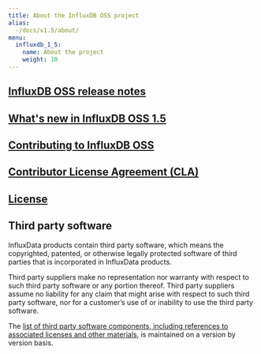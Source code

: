 ```yaml
---
title: About the InfluxDB OSS project
alias:
  -/docs/v1.5/about/
menu:
  influxdb_1_5:
    name: About the project
    weight: 10
---
```


## [InfluxDB OSS release notes](/influxdb/v1.5/about_the_project/releasenotes-changelog/)

## [What's new in InfluxDB OSS 1.5](/influxdb/v1.5/about_the_project/whats_new/)

## [Contributing to InfluxDB OSS](https://github.com/influxdata/influxdb/blob/master/CONTRIBUTING.md)

## [Contributor License Agreement (CLA)](https://influxdata.com/community/cla/)

## [License](https://github.com/influxdata/influxdb/blob/master/LICENSE)

## <a name="third_party">Third party software</a>
InfluxData products contain third party software, which means the copyrighted, patented, or otherwise legally protected
software of third parties that is incorporated in InfluxData products.

Third party suppliers make no representation nor warranty with respect to such third party software or any portion thereof.
Third party suppliers assume no liability for any claim that might arise with respect to such  third party software, nor for a
customer’s use of or inability to use the  third party software.

The [list of third party software components, including references to associated licenses and other materials](https://github.com/influxdata/influxdb/blob/1.5/LICENSE_OF_DEPENDENCIES.md), is maintained on a version by version basis.
